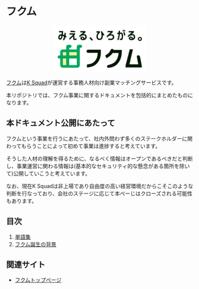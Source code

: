 # フクム

<p align="center">
  <img src="static/logo.png" alt="Logo" width="50%">
</p>

[フクム](https://fukum.app)は[K Squad](https://ksquad.jp)が運営する事務人材向け副業マッチングサービスです。

本リポジトリでは、フクム事業に関するドキュメントを包括的にまとめたものになります。

## 本ドキュメント公開にあたって

フクムという事業を行うにあたって、社内外問わず多くのステークホルダーに関わってもらうことによって初めて事業は進捗すると考えています。

そうした人材の理解を得るために、なるべく情報はオープンであるべきだと判断し、事業運営に関わる情報は(基本的なセキュリティ的な懸念がある箇所を除いて)公開していこうと考えています。

なお、現在K Squadは非上場であり自由度の高い経営環境だからこそこのような判断を行なっており、会社のステージに応じて本ぺーじはクローズされる可能性もあります。

## 目次

1. [単語集](./01_単語集.md)
1. [フクム誕生の背景](02_フクム誕生の背景.md)

## 関連サイト

- [フクムトップページ](https://fukum.app)
